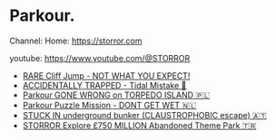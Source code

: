 # Parkour.
Channel:
Home: https://storror.com

youtube: https://www.youtube.com/@STORROR
- [RARE Cliff Jump - NOT WHAT YOU EXPECT!](https://youtu.be/Oj1CRPgiVkQ)
- [ACCIDENTALLY TRAPPED - Tidal Mistake 🌊](https://youtu.be/pTfXUlO9ndk)
- [Parkour GONE WRONG on TORPEDO ISLAND 🇵🇱](https://youtu.be/u0RlXRQqelQ)
- [Parkour Puzzle Mission - DONT GET WET 🇳🇱](https://youtu.be/XI1aEPRmm-I)
- [STUCK IN underground bunker (CLAUSTROPHOBIC escape) 🇦🇹](https://youtu.be/sGA2jgIwmSY)
- [STORROR Explore £750 MILLION Abandoned Theme Park 🇹🇷](https://youtu.be/newVEGY21bc)
